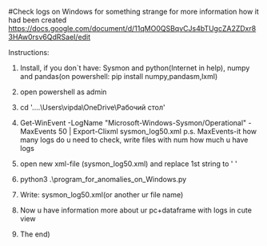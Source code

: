 #Check logs on Windows for something strange
for more information how it had  been created
https://docs.google.com/document/d/11qMO0QSBqvCJs4bTUgcZA2ZDxr83HAw0rsv6QdRSaeI/edit

Instructions:
1. Install, if you don`t have: Sysmon and python(Internet in help), numpy and pandas(on powershell: pip install numpy,pandasm,lxml)
2. open powershell as admin
3. cd '..\..\Users\vipda\OneDrive\Рабочий стол\'
4. Get-WinEvent -LogName "Microsoft-Windows-Sysmon/Operational" -MaxEvents 50 | Export-Clixml sysmon_log50.xml 
	p.s. MaxEvents-it how many logs do u need to check, write files with num how much u have logs

5. open new xml-file (sysmon_log50.xml) and replace 1st string to ' <Objs Version="1.1.0.1"> '
6. python3 .\program_for_anomalies_on_Windows.py
7. Write: sysmon_log50.xml(or another ur file name)
8. Now u have information more about ur pc+dataframe with logs in cute view
9. The end)
